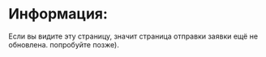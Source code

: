 # Информация:
Если вы видите эту страницу, значит страница отправки заявки ещё не обновлена.
попробуйте позже).
